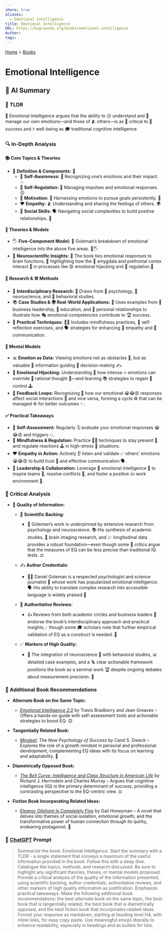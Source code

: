 ```yaml
---
share: true
aliases:
  - Emotional Intelligence
title: Emotional Intelligence
URL: https://bagrounds.org/books/emotional-intelligence
Author: 
tags: 
---
```

[Home](../index.md) > [Books](./index.md)  
# Emotional Intelligence  
## 🤖 AI Summary  
### 📝 TLDR  
🧠 Emotional Intelligence argues that the ability to 😥 understand and 🧘 manage our own emotions—and those of 🫂 others—is as 💯 critical to 🚀 success and ⚕️ well-being as 🎓 traditional cognitive intelligence.  
  
### 🔍 In-Depth Analysis  
#### 📚 Core Topics & Theories  
- 📍 **Definition & Components:** 🧩  
  - 🧠 **Self-Awareness:** 🤔 Recognizing one’s emotions and their impact. 💥  
  - 🧘 **Self-Regulation:** 🚦 Managing impulses and emotional responses. 😌  
  - 🎯 **Motivation:** 💪 Harnessing emotions to pursue goals persistently. 🚀  
  - ❤️ **Empathy:** 🫂 Understanding and sharing the feelings of others. 🌍  
  - 🤝 **Social Skills:** 🗣️ Navigating social complexities to build positive relationships. 🌟  
  
#### 🧠 Theories & Models  
  - 🖐️ **Five-Component Model:** 🧠 Goleman’s breakdown of emotional intelligence into the above five areas. 🧠🖐️  
  - 🧠 **Neuroscientific Insights:** 🧠 The book ties emotional responses to brain functions, 🧠 highlighting how the 🧠 amygdala and prefrontal cortex interact 🧠 in processes like 😡 emotional hijacking and 🧘 regulation.🧠  
  
#### 🔬 Research & 🛠️ Methods  
  - 🤝 **Interdisciplinary Research:** 🧠 Draws from 🧠 psychology, 🧠 neuroscience, and 🧠 behavioral studies.  
  - 📚 **Case Studies & 🌍 Real-World Applications:** 💼 Uses examples from 🏢 business leadership, 🍎 education, and 💖 personal relationships to illustrate how 🎭 emotional competencies contribute to 🏆 success.  
  - 🧠 **Practical Techniques:** 🧘‍♀️ Includes mindfulness practices, 🧐 self-reflection exercises, and 🗣️ strategies for enhancing 💖 empathy and 💬 communication.  
  
#### 🧠 Mental Models  
  - 📊 **Emotion as Data:** Viewing emotions not as obstacles 🚧, but as valuable 💎 information guiding 🧭 decision-making ✍️.  
  - 🤯 **Emotional Hijacking:** Understanding 🤔 how intense 🔥 emotions can override 🚫 rational thought 💭—and learning 📚 strategies to regain 💪 control 🕹️.  
  - 🔄 **Feedback Loops:** Recognizing 👀 how our emotional 😭😂😡 responses affect social interactions 🤝 and vice versa, forming a cycle ♻️ that can be managed ⚙️ for better outcomes ✨.  
  
#### ✅ Practical Takeaways  
  - 🧐 **Self-Assessment:** Regularly 🗓️ evaluate your emotional responses 😭😂😡 and triggers 💥.  
  - 🧘 **Mindfulness & Regulation:** Practice 🏋️‍♀️ techniques to stay present 🧘 and regulate reactions 🕹️ in high-stress 🚨 situations.  
  - ❤️ **Empathy in Action:** Actively 👂 listen and validate ✅ others’ emotions 😭😂😡 to build trust 🤝 and effective communication 🗣️.  
  - 👑 **Leadership & Collaboration:** Leverage 💪 emotional intelligence 🧠 to inspire teams 🌟, resolve conflicts 🤝, and foster a positive 👍 work environment 🏢.  
  
### 🧐 Critical Analysis  
- 🌟 **Quality of Information:**  
  
  - 🔬 **Scientific Backing:**  
    - 🧠 Goleman’s work is underpinned by extensive research from psychology and neuroscience. 📚 His synthesis of academic studies, 🧠 brain imaging research, and 📈 longitudinal data provides a robust foundation—even though some 🧐 critics argue that the measures of EQ can be less precise than traditional IQ tests. ⚖️  
  
  - ✍️ **Author Credentials:**  
    - 👨‍🏫 Daniel Goleman is a respected psychologist and science journalist 📰 whose work has popularized emotional intelligence. 🗣️ His ability to translate complex research into accessible language is widely praised.👏  
  
  - 📰 **Authoritative Reviews:**  
    - 👍 Reviews from both academic circles and business leaders 🏢 endorse the book’s interdisciplinary approach and practical insights,💡 though some 🎓 scholars note that further empirical validation of EQ as a construct is needed. 🧪  
  
  - ✅ **Markers of High Quality:**  
    - 🤝 The integration of neuroscience 🧠 with behavioral studies, 📊 detailed case examples, and a 🪜 clear actionable framework positions the book as a seminal work 🏆 despite ongoing debates about measurement precision. 📏  
  
### 📖 Additional Book Recommendations  
- **Alternate Book on the Same Topic:**  
  - [*Emotional Intelligence 2.0*](https://en.wikipedia.org/wiki/Emotional_intelligence) by Travis Bradberry and Jean Greaves – Offers a hands-on guide with self-assessment tools and actionable strategies to boost EQ. 😊  
  
- **Tangentially Related Book:**  
  - *[Mindset](./mindset.md): The New Psychology of Success* by Carol S. Dweck – Explores the role of a growth mindset in personal and professional development, complementing EQ ideas with its focus on learning and adaptability. 🌱  
  
- **Diametrically Opposed Book:**  
  - [*The Bell Curve: Intelligence and Class Structure in American Life*](https://en.wikipedia.org/wiki/The_Bell_Curve) by Richard J. Herrnstein and Charles Murray – Argues that cognitive intelligence (IQ) is the primary determinant of success, providing a contrasting perspective to the EQ-centric view. ⚖️  
  
- **Fiction Book Incorporating Related Ideas:**  
  - [*Eleanor Oliphant Is Completely Fine*](https://en.wikipedia.org/wiki/Eleanor_Oliphant_Is_Completely_Fine) by Gail Honeyman – A novel that delves into themes of social isolation, emotional growth, and the transformative power of human connection through its quirky, endearing protagonist. 📖  
  
### 💬 [ChatGPT](https://chat.com) Prompt  
> Summarize the book: Emotional Intelligence. Start the summary with a TLDR - a single statement that conveys a maximum of the useful information provided in the book. Follow this with a deep dive. Catalogue the topics, methods, and research discussed. Be sure to highlight any significant theories, theses, or mental models proposed. Provide a critical analysis of the quality of the information presented, using scientific backing, author credentials, authoritative reviews, and other markers of high quality information as justification. Emphasize practical takeaways. Make the following additional book recommendations: the best alternate book on the same topic, the best book that is tangentially related, the best book that is diametrically opposed, and the best fiction book that incorporates related ideas. Format your response as markdown, starting at heading level H4, with inline links, for easy copy paste. Use meaningful emojis liberally to enhance readability, especially in headings and as bullets for lists.